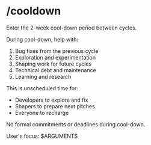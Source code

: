 # /cooldown

Enter the 2-week cool-down period between cycles.

During cool-down, help with:

1. Bug fixes from the previous cycle
2. Exploration and experimentation
3. Shaping work for future cycles
4. Technical debt and maintenance
5. Learning and research

This is unscheduled time for:

- Developers to explore and fix
- Shapers to prepare next pitches
- Everyone to recharge

No formal commitments or deadlines during cool-down.

User's focus: $ARGUMENTS
